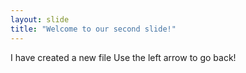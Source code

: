 ```yaml
---
layout: slide
title: "Welcome to our second slide!"
---
```

I have created a new file
Use the left arrow to go back!
